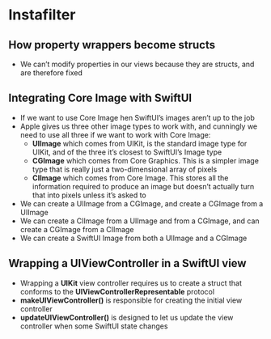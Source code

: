# Instafilter

## How property wrappers become structs

* We can’t modify properties in our views because they are structs, and are therefore fixed

## Integrating Core Image with SwiftUI

* If we want to use Core Image hen SwiftUI’s images aren’t up to the job
* Apple gives us three other image types to work with, and cunningly we need to use all three if we want to work with Core Image:
  * __UIImage__ which comes from UIKit, is the standard image type for UIKit, and of the three it’s closest to SwiftUI’s Image type
  * __CGImage__ which comes from Core Graphics. This is a simpler image type that is really just a two-dimensional array of pixels
  * __CIImage__ which comes from Core Image. This stores all the information required to produce an image but doesn’t actually turn that into pixels unless it’s asked to
* We can create a UIImage from a CGImage, and create a CGImage from a UIImage
* We can create a CIImage from a UIImage and from a CGImage, and can create a CGImage from a CIImage
* We can create a SwiftUI Image from both a UIImage and a CGImage

## Wrapping a UIViewController in a SwiftUI view

* Wrapping a __UIKit__ view controller requires us to create a struct that conforms to the __UIViewControllerRepresentable__ protocol
* __makeUIViewController()__ is responsible for creating the initial view controller
* __updateUIViewController()__ is designed to let us update the view controller when some SwiftUI state changes
